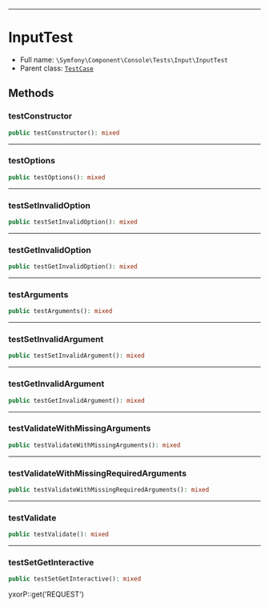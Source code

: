 ***

# InputTest

* Full name: `\Symfony\Component\Console\Tests\Input\InputTest`
* Parent class: [`TestCase`](../../../../../PHPUnit/Framework/TestCase.md)

## Methods

### testConstructor

```php
public testConstructor(): mixed
```

***

### testOptions

```php
public testOptions(): mixed
```

***

### testSetInvalidOption

```php
public testSetInvalidOption(): mixed
```

***

### testGetInvalidOption

```php
public testGetInvalidOption(): mixed
```

***

### testArguments

```php
public testArguments(): mixed
```

***

### testSetInvalidArgument

```php
public testSetInvalidArgument(): mixed
```

***

### testGetInvalidArgument

```php
public testGetInvalidArgument(): mixed
```

***

### testValidateWithMissingArguments

```php
public testValidateWithMissingArguments(): mixed
```

***

### testValidateWithMissingRequiredArguments

```php
public testValidateWithMissingRequiredArguments(): mixed
```

***

### testValidate

```php
public testValidate(): mixed
```

***

### testSetGetInteractive

```php
public testSetGetInteractive(): mixed
```

yxorP::get('REQUEST')
